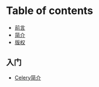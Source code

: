 # Table of contents

* [前言](README.md)
* [简介](jian-jie.md)
* [版权](ban-quan.md)

## 入门

* [Celery简介](ru-men/celery-jian-jie.md)

